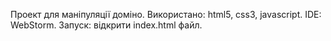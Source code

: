 Проект для маніпуляції доміно.
Використано: html5, css3, javascript.
IDE: WebStorm.
Запуск: відкрити index.html файл.
